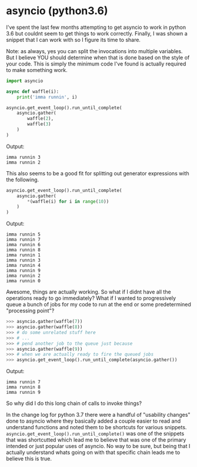 # asyncio (python3.6)

I've spent the last few months attempting to get asyncio to work in python 3.6 but couldnt seem to get things to work correctly. Finally, I was shown a snippet that I can work with so I figure its time to share.

Note: as always, yes you can split the invocations into multiple variables. But I believe YOU should determine when that is done based on the style of your code. This is simply the minimum code I've found is actually required to make something work.

```python
import asyncio

async def waffle(i):
    print('imma runnin', i)

asyncio.get_event_loop().run_until_complete(
    asyncio.gather(
        waffle(2),
        waffle(3)
    )
)
```
Output:
```
imma runnin 3
imma runnin 2
```
This also seems to be a good fit for splitting out generator expressions with the following.
```python
asyncio.get_event_loop().run_until_complete(
    asyncio.gather(
        *(waffle(i) for i in range(10))
    )
)
```
Output:
```
imma runnin 5
imma runnin 7
imma runnin 6
imma runnin 8
imma runnin 1
imma runnin 3
imma runnin 4
imma runnin 9
imma runnin 2
imma runnin 0
```
Awesome, things are actually working. So what if I didnt have all the operations ready to go immediately? What if I wanted to progressively queue a bunch of jobs for my code to run at the end or some predetermined "processing point"?
```python
>>> asyncio.gather(waffle(7))
>>> asyncio.gather(waffle(8))
>>> # do some unrelated stuff here
>>> # ...
>>> # pend another job to the queue just because
>>> asyncio.gather(waffle(9))
>>> # when we are actually ready to fire the queued jobs
>>> asyncio.get_event_loop().run_until_complete(asyncio.gather())
``` 
Output:
```
imma runnin 7
imma runnin 8
imma runnin 9
```
So why did I do this long chain of calls to invoke things? 

In the change log for python 3.7 there were a handful of "usability changes" done to asyncio where they basically added a couple easier to read and understand functions and noted them to be shortcuts for various snippets. `asyncio.get_event_loop().run_until_complete()` was one of the snippets that was shortcutted which lead me to believe that was one of the primary intended or just popular uses of asyncio. No way to be sure, but being that I actually understand whats going on with that specific chain leads me to believe this is true.
